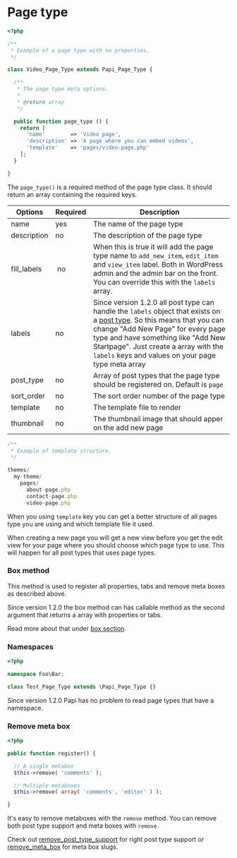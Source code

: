 # Page type

```php
<?php

/**
 * Example of a page type with no properties.
 */

class Video_Page_Type extends Papi_Page_Type {

  /**
   * The page type meta options.
   *
   * @return array
   */

  public function page_type () {
    return [
      'name'        => 'Video page',
      'description' => 'A page where you can embed videos',
      'template'    => 'pages/video-page.php'
    ];
  }

}
```

The `page_type()` is a required method of the page type class. It should return an array containing the required keys.

Options     | Required | Description
------------|----------|------------
name        | yes      | The name of the page type
description | no       | The description of the page type
fill_labels | no       | When this is true it will add the page type name to `add_new_item`, `edit_item` and `view_item` label. Both in WordPress admin and the admin bar on the front. You can override this with the `labels` array.
labels      | no       | Since version 1.2.0 all post type can handle the `labels` object that exists on a [post type](http://codex.wordpress.org/Function_Reference/get_post_type_object). So this means that you can change "Add New Page" for every page type and have something like "Add New Startpage". Just create a array with the `labels` keys and values on your page type meta array
post_type   | no       | Array of post types that the page type should be registered on. Default is `page`
sort_order  | no       | The sort order number of the page type
template    | no       | The template file to render
thumbnail   | no       | The thumbnail image that should apper on the add new page

```javascript
/**
 * Example of template structure.
 */

themes/
  my-theme/
    pages/
      about-page.php
      contact-page.php
      video-page.php
```

When you using `template` key you can get a better structure of all pages type you are using and which template file it used.

When creating a new page you will get a new view before you get the edit view for your page where you should choose which page type to use. This will happen for all post types that uses page types.

### Box method

This method is used to register all properties, tabs and remove meta boxes as described above.

Since version 1.2.0 the box method can has callable method as the second argument that returns a array with properties or tabs.

Read more about that under [box section](#box).

### Namespaces

```php
<?php

namespace Foo\Bar;

class Test_Page_Type extends \Papi_Page_Type {}
```

Since version 1.2.0 Papi has no problem to read page types that have a namespace.

### Remove meta box

```php
<?php

public function register() {

  // A single metabox
  $this->remove( 'comments' );

  // Multiple metaboxes
  $this->remove( array( 'comments', 'editor' ) );

}
```

It's easy to remove metaboxes with the `remove` method.
You can remove both post type support and meta boxes with `remove.`

Check out [remove_post_type_support](http://codex.wordpress.org/Function_Reference/remove_post_type_support#Parameters) for right post type support or [remove_meta_box](https://codex.wordpress.org/Function_Reference/remove_meta_box#Parameters) for meta box slugs.
